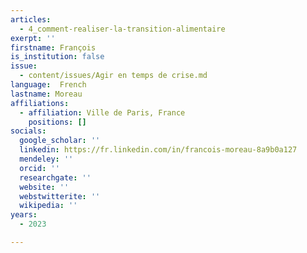 ```yaml
---
articles:
  - 4_comment-realiser-la-transition-alimentaire
exerpt: ''
firstname: François
is_institution: false
issue:
  - content/issues/Agir en temps de crise.md
language:  French
lastname: Moreau
affiliations:
  - affiliation: Ville de Paris, France
    positions: []
socials:
  google_scholar: ''
  linkedin: https://fr.linkedin.com/in/francois-moreau-8a9b0a127
  mendeley: ''
  orcid: ''
  researchgate: ''
  website: ''
  webstwitterite: ''
  wikipedia: ''
years:
  - 2023

---
```

